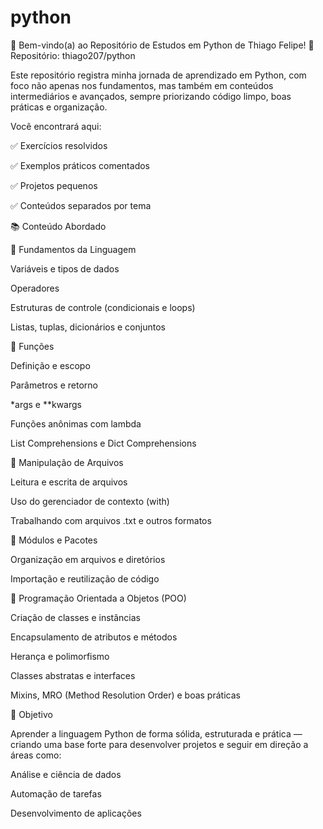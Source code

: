 # python
🐍 Bem-vindo(a) ao Repositório de Estudos em Python de Thiago Felipe!
📌 Repositório: thiago207/python

Este repositório registra minha jornada de aprendizado em Python, com foco não apenas nos fundamentos, mas também em conteúdos intermediários e avançados, sempre priorizando código limpo, boas práticas e organização.

Você encontrará aqui:

✅ Exercícios resolvidos

✅ Exemplos práticos comentados

✅ Projetos pequenos

✅ Conteúdos separados por tema

📚 Conteúdo Abordado

🔹 Fundamentos da Linguagem

Variáveis e tipos de dados


Operadores


Estruturas de controle (condicionais e loops)


Listas, tuplas, dicionários e conjuntos


🔹 Funções

Definição e escopo


Parâmetros e retorno


*args e **kwargs


Funções anônimas com lambda


List Comprehensions e Dict Comprehensions

🔹 Manipulação de Arquivos

Leitura e escrita de arquivos

Uso do gerenciador de contexto (with)

Trabalhando com arquivos .txt e outros formatos

🔹 Módulos e Pacotes

Organização em arquivos e diretórios

Importação e reutilização de código

🔹 Programação Orientada a Objetos (POO)

Criação de classes e instâncias

Encapsulamento de atributos e métodos

Herança e polimorfismo

Classes abstratas e interfaces

Mixins, MRO (Method Resolution Order) e boas práticas

🚀 Objetivo

Aprender a linguagem Python de forma sólida, estruturada e prática — criando uma base forte para desenvolver projetos e seguir em direção a áreas como:

Análise e ciência de dados

Automação de tarefas

Desenvolvimento de aplicações



